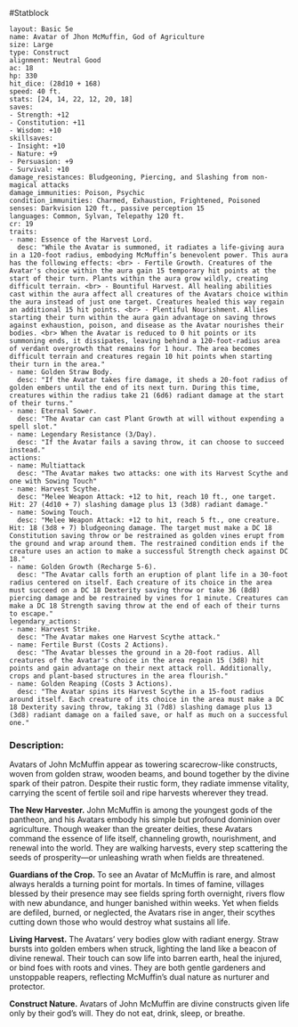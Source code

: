 #Statblock 
```statblock 
layout: Basic 5e 
name: Avatar of Jhon McMuffin, God of Agriculture
size: Large
type: Construct
alignment: Neutral Good
ac: 18
hp: 330
hit_dice: (28d10 + 168)
speed: 40 ft.
stats: [24, 14, 22, 12, 20, 18]
saves: 
- Strength: +12
- Constitution: +11
- Wisdom: +10
skillsaves: 
- Insight: +10
- Nature: +9
- Persuasion: +9
- Survival: +10 
damage_resistances: Bludgeoning, Piercing, and Slashing from non-magical attacks
damage_immunities: Poison, Psychic
condition_immunities: Charmed, Exhaustion, Frightened, Poisoned
senses: Darkvision 120 ft., passive perception 15
languages: Common, Sylvan, Telepathy 120 ft.
cr: 19
traits: 
- name: Essence of the Harvest Lord.
  desc: "While the Avatar is summoned, it radiates a life-giving aura in a 120-foot radius, embodying McMuffin’s benevolent power. This aura has the following effects: <br> - Fertile Growth. Creatures of the Avatar's choice within the aura gain 15 temporary hit points at the start of their turn. Plants within the aura grow wildly, creating difficult terrain. <br> - Bountiful Harvest. All healing abilities cast within the aura affect all creatures of the Avatars choice within the aura instead of just one target. Creatures healed this way regain an additional 15 hit points. <br> - Plentiful Nourishment. Allies starting their turn within the aura gain advantage on saving throws against exhaustion, poison, and disease as the Avatar nourishes their bodies. <br> When the Avatar is reduced to 0 hit points or its summoning ends, it dissipates, leaving behind a 120-foot-radius area of verdant overgrowth that remains for 1 hour. The area becomes difficult terrain and creatures regain 10 hit points when starting their turn in the area."
- name: Golden Straw Body.
  desc: "If the Avatar takes fire damage, it sheds a 20-foot radius of golden embers until the end of its next turn. During this time, creatures within the radius take 21 (6d6) radiant damage at the start of their turns."
- name: Eternal Sower.
  desc: "The Avatar can cast Plant Growth at will without expending a spell slot."
- name: Legendary Resistance (3/Day).
  desc: "If the Avatar fails a saving throw, it can choose to succeed instead."
actions: 
- name: Multiattack
  desc: "The Avatar makes two attacks: one with its Harvest Scythe and one with Sowing Touch"
- name: Harvest Scythe.
  desc: "Melee Weapon Attack: +12 to hit, reach 10 ft., one target. Hit: 27 (4d10 + 7) slashing damage plus 13 (3d8) radiant damage."
- name: Sowing Touch.
  desc: "Melee Weapon Attack: +12 to hit, reach 5 ft., one creature. Hit: 18 (3d8 + 7) bludgeoning damage. The target must make a DC 18 Constitution saving throw or be restrained as golden vines erupt from the ground and wrap around them. The restrained condition ends if the creature uses an action to make a successful Strength check against DC 18."
- name: Golden Growth (Recharge 5-6).
  desc: "The Avatar calls forth an eruption of plant life in a 30-foot radius centered on itself. Each creature of its choice in the area must succeed on a DC 18 Dexterity saving throw or take 36 (8d8) piercing damage and be restrained by vines for 1 minute. Creatures can make a DC 18 Strength saving throw at the end of each of their turns to escape."
legendary_actions: 
- name: Harvest Strike.
  desc: "The Avatar makes one Harvest Scythe attack."
- name: Fertile Burst (Costs 2 Actions).
  desc: "The Avatar blesses the ground in a 20-foot radius. All creatures of the Avatar's choice in the area regain 15 (3d8) hit points and gain advantage on their next attack roll. Additionally, crops and plant-based structures in the area flourish."
- name: Golden Reaping (Costs 3 Actions).
  desc: "The Avatar spins its Harvest Scythe in a 15-foot radius around itself. Each creature of its choice in the area must make a DC 18 Dexterity saving throw, taking 31 (7d8) slashing damage plus 13 (3d8) radiant damage on a failed save, or half as much on a successful one."
```

### Description:
Avatars of John McMuffin appear as towering scarecrow-like constructs, woven from golden straw, wooden beams, and bound together by the divine spark of their patron. Despite their rustic form, they radiate immense vitality, carrying the scent of fertile soil and ripe harvests wherever they tread.

**The New Harvester.** John McMuffin is among the youngest gods of the pantheon, and his Avatars embody his simple but profound dominion over agriculture. Though weaker than the greater deities, these Avatars command the essence of life itself, channeling growth, nourishment, and renewal into the world. They are walking harvests, every step scattering the seeds of prosperity—or unleashing wrath when fields are threatened.

**Guardians of the Crop.** To see an Avatar of McMuffin is rare, and almost always heralds a turning point for mortals. In times of famine, villages blessed by their presence may see fields spring forth overnight, rivers flow with new abundance, and hunger banished within weeks. Yet when fields are defiled, burned, or neglected, the Avatars rise in anger, their scythes cutting down those who would destroy what sustains all life.

**Living Harvest.** The Avatars’ very bodies glow with radiant energy. Straw bursts into golden embers when struck, lighting the land like a beacon of divine renewal. Their touch can sow life into barren earth, heal the injured, or bind foes with roots and vines. They are both gentle gardeners and unstoppable reapers, reflecting McMuffin’s dual nature as nurturer and protector.

**Construct Nature.** Avatars of John McMuffin are divine constructs given life only by their god’s will. They do not eat, drink, sleep, or breathe.
